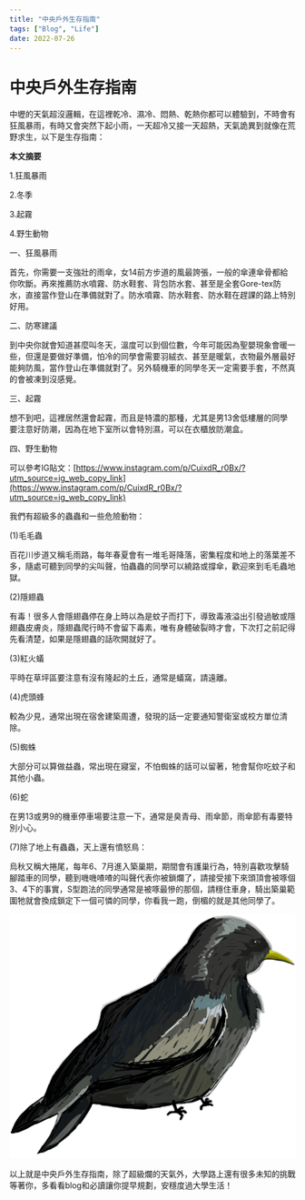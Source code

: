 ```yaml
---
title: "中央戶外生存指南"
tags: ["Blog", "Life"]
date: 2022-07-26
---
```

# 中央戶外生存指南

中壢的天氣超沒邏輯，在這裡乾冷、濕冷、悶熱、乾熱你都可以體驗到，不時會有狂風暴雨，有時又會突然下起小雨，一天超冷又接一天超熱，天氣詭異到就像在荒野求生，以下是生存指南：

**本文摘要**

1.狂風暴雨

2.冬季

3.起霧

4.野生動物

一、狂風暴雨

首先，你需要一支強壯的雨傘，女14前方步道的風最誇張，一般的傘連傘骨都給你吹斷。再來推薦防水噴霧、防水鞋套、背包防水套、甚至是全套Gore-tex防水，直接當作登山在準備就對了。防水噴霧、防水鞋套、防水鞋在趕課的路上特別好用。

二、防寒建議

到中央你就會知道甚麼叫冬天，溫度可以到個位數，今年可能因為聖嬰現象會暖一些，但還是要做好準備，怕冷的同學會需要羽絨衣、甚至是暖氣，衣物最外層最好能夠防風，當作登山在準備就對了。另外騎機車的同學冬天一定需要手套，不然真的會被凍到沒感覺。

三、起霧

想不到吧，這裡居然還會起霧，而且是特濃的那種，尤其是男13舍低樓層的同學要注意好防潮，因為在地下室所以會特別濕，可以在衣櫃放防潮盒。

四、野生動物

可以參考IG貼文：[https://www.instagram.com/p/CuixdR_r0Bx/?utm_source=ig_web_copy_link](https://www.instagram.com/p/CuixdR_r0Bx/?utm_source=ig_web_copy_link)

我們有超級多的蟲蟲和一些危險動物：

(1)毛毛蟲

百花川步道又稱毛雨路，每年春夏會有一堆毛哥降落，密集程度和地上的落葉差不多，隨處可聽到同學的尖叫聲，怕蟲蟲的同學可以繞路或撐傘，歡迎來到毛毛蟲地獄。

(2)隱翅蟲

有毒！很多人會隱翅蟲停在身上時以為是蚊子而打下，導致毒液溢出引發過敏或隱翅蟲皮膚炎，隱翅蟲爬行時不會留下毒素，唯有身體破裂時才會，下次打之前記得先看清楚，如果是隱翅蟲的話吹開就好了。

(3)紅火蟻

平時在草坪區要注意有沒有隆起的土丘，通常是蟻窩，請遠離。

(4)虎頭蜂

較為少見，通常出現在宿舍建築周遭，發現的話一定要通知警衛室或校方單位清除。

(5)蜘蛛

大部分可以算做益蟲，常出現在寢室，不怕蜘蛛的話可以留著，牠會幫你吃蚊子和其他小蟲。

(6)蛇

在男13或男9的機車停車場要注意一下，通常是臭青母、雨傘節，雨傘節有毒要特別小心。

(7)除了地上有蟲蟲，天上還有憤怒鳥：

烏秋又稱大捲尾，每年6、7月進入築巢期，期間會有護巢行為，特別喜歡攻擊騎腳踏車的同學，聽到嘰嘰喳喳的叫聲代表你被鎖爛了，請接受接下來頭頂會被啄個3、4下的事實，S型跑法的同學通常是被啄最慘的那個，請穩住車身，騎出築巢範圍牠就會換成鎖定下一個可憐的同學，你看我一跑，倒楣的就是其他同學了。

![Image](https://raw.githubusercontent.com/NCU-FRESH/2024-blog/main/images/bird.png)

以上就是中央戶外生存指南，除了超級爛的天氣外，大學路上還有很多未知的挑戰等著你，多看看blog和必讀讓你提早規劃，安穩度過大學生活！

